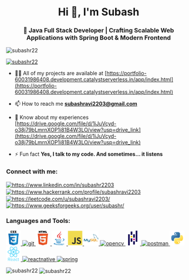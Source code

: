 <h1 align="center">Hi 👋, I'm Subash</h1>
<h3 align="center">🚀 Java Full Stack Developer | Crafting Scalable Web Applications with Spring Boot & Modern Frontend</h3>

<p align="left"> <img src="https://komarev.com/ghpvc/?username=subashr22&label=Profile%20views&color=0e75b6&style=flat" alt="subashr22" /> </p>

<p align="left"> <a href="https://github.com/ryo-ma/github-profile-trophy"><img src="https://github-profile-trophy.vercel.app/?username=subashr22" alt="subashr22" /></a> </p>

- 👨‍💻 All of my projects are available at [https://portfolio-60031986408.development.catalystserverless.in/app/index.html](https://portfolio-60031986408.development.catalystserverless.in/app/index.html)

- 📫 How to reach me **subashravi2203@gmail.com**

- 📄 Know about my experiences [https://drive.google.com/file/d/1iJuVcyd-o38j79bLmrnXOP1i81B4W3LO/view?usp=drive_link](https://drive.google.com/file/d/1iJuVcyd-o38j79bLmrnXOP1i81B4W3LO/view?usp=drive_link)

- ⚡ Fun fact **Yes, I talk to my code. And sometimes… it listens**

<h3 align="left">Connect with me:</h3>
<p align="left">
<a href="https://www.linkedin.com/in/subashr2203/" target="blank"><img align="center" src="https://raw.githubusercontent.com/rahuldkjain/github-profile-readme-generator/master/src/images/icons/Social/linked-in-alt.svg" alt="https://www.linkedin.com/in/subashr2203" height="30" width="40" /></a>
<a href="https://www.hackerrank.com/https://www.hackerrank.com/profile/subashravi2203" target="blank"><img align="center" src="https://raw.githubusercontent.com/rahuldkjain/github-profile-readme-generator/master/src/images/icons/Social/hackerrank.svg" alt="https://www.hackerrank.com/profile/subashravi2203" height="30" width="40" /></a>
<a href="https://www.leetcode.com/https://leetcode.com/u/subashravi2203/" target="blank"><img align="center" src="https://raw.githubusercontent.com/rahuldkjain/github-profile-readme-generator/master/src/images/icons/Social/leet-code.svg" alt="https://leetcode.com/u/subashravi2203/" height="30" width="40" /></a>
<a href="https://auth.geeksforgeeks.org/user/https://www.geeksforgeeks.org/user/subashr/" target="blank"><img align="center" src="https://raw.githubusercontent.com/rahuldkjain/github-profile-readme-generator/master/src/images/icons/Social/geeks-for-geeks.svg" alt="https://www.geeksforgeeks.org/user/subashr/" height="30" width="40" /></a>
</p>

<h3 align="left">Languages and Tools:</h3>
<p align="left"> <a href="https://www.w3schools.com/css/" target="_blank" rel="noreferrer"> <img src="https://raw.githubusercontent.com/devicons/devicon/master/icons/css3/css3-original-wordmark.svg" alt="css3" width="40" height="40"/> </a> <a href="https://git-scm.com/" target="_blank" rel="noreferrer"> <img src="https://www.vectorlogo.zone/logos/git-scm/git-scm-icon.svg" alt="git" width="40" height="40"/> </a> <a href="https://www.w3.org/html/" target="_blank" rel="noreferrer"> <img src="https://raw.githubusercontent.com/devicons/devicon/master/icons/html5/html5-original-wordmark.svg" alt="html5" width="40" height="40"/> </a> <a href="https://www.java.com" target="_blank" rel="noreferrer"> <img src="https://raw.githubusercontent.com/devicons/devicon/master/icons/java/java-original.svg" alt="java" width="40" height="40"/> </a> <a href="https://developer.mozilla.org/en-US/docs/Web/JavaScript" target="_blank" rel="noreferrer"> <img src="https://raw.githubusercontent.com/devicons/devicon/master/icons/javascript/javascript-original.svg" alt="javascript" width="40" height="40"/> </a> <a href="https://www.mysql.com/" target="_blank" rel="noreferrer"> <img src="https://raw.githubusercontent.com/devicons/devicon/master/icons/mysql/mysql-original-wordmark.svg" alt="mysql" width="40" height="40"/> </a> <a href="https://opencv.org/" target="_blank" rel="noreferrer"> <img src="https://www.vectorlogo.zone/logos/opencv/opencv-icon.svg" alt="opencv" width="40" height="40"/> </a> <a href="https://pandas.pydata.org/" target="_blank" rel="noreferrer"> <img src="https://raw.githubusercontent.com/devicons/devicon/2ae2a900d2f041da66e950e4d48052658d850630/icons/pandas/pandas-original.svg" alt="pandas" width="40" height="40"/> </a> <a href="https://postman.com" target="_blank" rel="noreferrer"> <img src="https://www.vectorlogo.zone/logos/getpostman/getpostman-icon.svg" alt="postman" width="40" height="40"/> </a> <a href="https://www.python.org" target="_blank" rel="noreferrer"> <img src="https://raw.githubusercontent.com/devicons/devicon/master/icons/python/python-original.svg" alt="python" width="40" height="40"/> </a> <a href="https://reactjs.org/" target="_blank" rel="noreferrer"> <img src="https://raw.githubusercontent.com/devicons/devicon/master/icons/react/react-original-wordmark.svg" alt="react" width="40" height="40"/> </a> <a href="https://reactnative.dev/" target="_blank" rel="noreferrer"> <img src="https://reactnative.dev/img/header_logo.svg" alt="reactnative" width="40" height="40"/> </a> <a href="https://spring.io/" target="_blank" rel="noreferrer"> <img src="https://www.vectorlogo.zone/logos/springio/springio-icon.svg" alt="spring" width="40" height="40"/> </a> </p>

<p><img align="left" src="https://github-readme-stats.vercel.app/api/top-langs?username=subashr22&show_icons=true&locale=en&layout=compact" alt="subashr22" /></p>

<p>&nbsp;<img align="center" src="https://github-readme-stats.vercel.app/api?username=subashr22&show_icons=true&locale=en" alt="subashr22" /></p>

<!--
**SubashR22/SubashR22** is a ✨ _special_ ✨ repository because its `README.md` (this file) appears on your GitHub profile.

Here are some ideas to get you started:

- 🔭 I’m currently working on ...
- 🌱 I’m currently learning ...
- 👯 I’m looking to collaborate on ...
- 🤔 I’m looking for help with ...
- 💬 Ask me about ...
- 📫 How to reach me: ...
- 😄 Pronouns: ...
- ⚡ Fun fact: ...
-->
